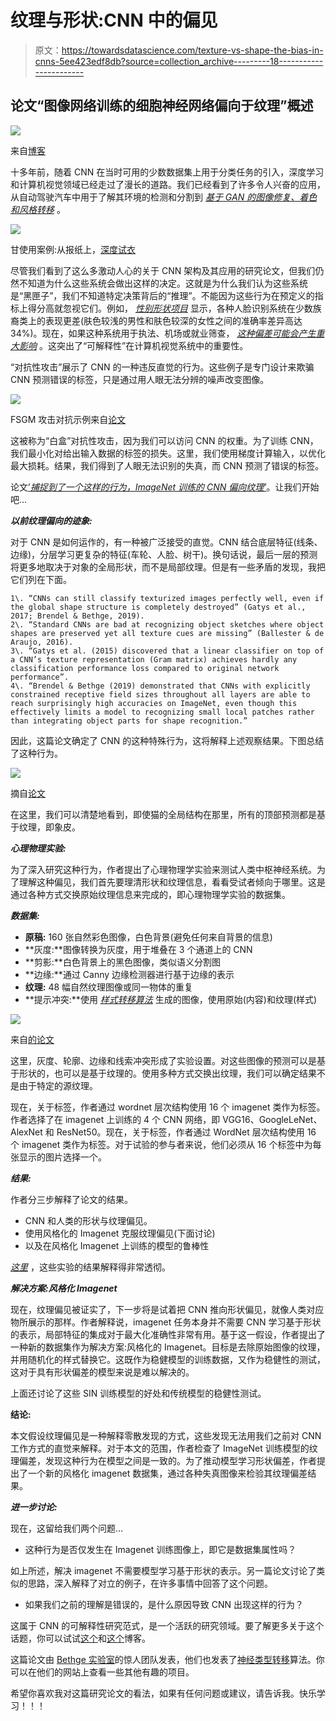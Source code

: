 # 纹理与形状:CNN 中的偏见

> 原文：<https://towardsdatascience.com/texture-vs-shape-the-bias-in-cnns-5ee423edf8db?source=collection_archive---------18----------------------->

## 论文“图像网络训练的细胞神经网络偏向于纹理”概述

![](img/89ea6aa61c3c9652da8e4aa3dfac971f.png)

来自[博客](https://modelzoo.co/model/neural-style)

十多年前，随着 CNN 在当时可用的少数数据集上用于分类任务的引入，深度学习和计算机视觉领域已经走过了漫长的道路。我们已经看到了许多令人兴奋的应用，从自动驾驶汽车中用于了解其环境的检测和分割到 [*基于 GAN 的图像修复、着色和风格转移*](https://medium.com/analytics-vidhya/top-5-gan-generative-adversarial-networks-projects-for-final-year-computer-science-students-ff35eab94e4f) 。

![](img/db0b8754998c95ed30bb48ced28a8517.png)

甘使用案例:从报纸上，[深度试衣](https://github.com/switchablenorms/DeepFashion_Try_On)

尽管我们看到了这么多激动人心的关于 CNN 架构及其应用的研究论文，但我们仍然不知道为什么这些系统会做出这样的决定。这就是为什么我们认为这些系统是“黑匣子”，我们不知道特定决策背后的“推理”。不能因为这些行为在预定义的指标上得分高就忽视它们。例如， [*性别形状项目*](http://gendershades.org/overview.html) 显示，各种人脸识别系统在少数族裔类上的表现更差(肤色较浅的男性和肤色较深的女性之间的准确率差异高达 34%)。现在，如果这种系统用于执法、机场或就业筛查， [*这种偏差可能会产生重大影响*](https://sitn.hms.harvard.edu/flash/2020/racial-discrimination-in-face-recognition-technology/) 。这突出了“可解释性”在计算机视觉系统中的重要性。

“对抗性攻击”展示了 CNN 的一种违反直觉的行为。这些例子是专门设计来欺骗 CNN 预测错误的标签，只是通过用人眼无法分辨的噪声改变图像。

![](img/b2d860fb882993c7808d2f32ea285371.png)

FSGM 攻击对抗示例来自[论文](https://arxiv.org/pdf/1412.6572.pdf)

这被称为“白盒”对抗性攻击，因为我们可以访问 CNN 的权重。为了训练 CNN，我们最小化对给出输入数据的标签的损失。这里，我们使用梯度计算输入，以优化最大损耗。结果，我们得到了人眼无法识别的失真，而 CNN 预测了错误的标签。

论文[’*捕捉到了一个这样的行为，ImageNet 训练的 CNN 偏向纹理’*](https://arxiv.org/pdf/1811.12231.pdf)。让我们开始吧…

***以前纹理偏向的迹象:***

对于 CNN 是如何运作的，有一种被广泛接受的直觉。CNN 结合底层特征(线条、边缘)，分层学习更复杂的特征(车轮、人脸、树干)。换句话说，最后一层的预测将更多地取决于对象的全局形状，而不是局部纹理。但是有一些矛盾的发现，我把它们列在下面。

```
1\. “CNNs can still classify texturized images perfectly well, even if the global shape structure is completely destroyed” (Gatys et al., 2017; Brendel & Bethge, 2019).
2\. “Standard CNNs are bad at recognizing object sketches where object shapes are preserved yet all texture cues are missing” (Ballester & de Araujo, 2016).
3\. “Gatys et al. (2015) discovered that a linear classifier on top of a CNN’s texture representation (Gram matrix) achieves hardly any classification performance loss compared to original network performance”.
4\. “Brendel & Bethge (2019) demonstrated that CNNs with explicitly constrained receptive field sizes throughout all layers are able to reach surprisingly high accuracies on ImageNet, even though this effectively limits a model to recognizing small local patches rather than integrating object parts for shape recognition.”
```

因此，这篇论文确定了 CNN 的这种特殊行为，这将解释上述观察结果。下图总结了这种行为。

![](img/9a62380ac690292189dbfe7d38acfacf.png)

摘自[论文](https://arxiv.org/pdf/1811.12231.pdf)

在这里，我们可以清楚地看到，即使猫的全局结构在那里，所有的顶部预测都是基于纹理，即象皮。

***心理物理实验:***

为了深入研究这种行为，作者提出了心理物理学实验来测试人类中枢神经系统。为了理解这种偏见，我们首先要理清形状和纹理信息，看看受试者倾向于哪里。这是通过各种方式交换原始纹理信息来完成的，即心理物理学实验的数据集。

***数据集:***

*   **原稿:** 160 张自然彩色图像，白色背景(避免任何来自背景的信息)
*   **灰度:**图像转换为灰度，用于堆叠在 3 个通道上的 CNN
*   **剪影:**白色背景上的黑色图像，类似语义分割图
*   **边缘:**通过 Canny 边缘检测器进行基于边缘的表示
*   **纹理:** 48 幅自然纹理图像或同一物体的重复
*   **提示冲突:**使用 [*样式转移算法*](https://www.tensorflow.org/tutorials/generative/style_transfer) 生成的图像，使用原始(内容)和纹理(样式)

![](img/5cd4bb6d26be99106f4b7ee80959c42c.png)

来自[的论文](https://arxiv.org/pdf/1811.12231.pdf)

这里，灰度、轮廓、边缘和线索冲突形成了实验设置。对这些图像的预测可以是基于形状的，也可以是基于纹理的。使用多种方式交换出纹理，我们可以确定结果不是由于特定的源纹理。

现在，关于标签，作者通过 wordnet 层次结构使用 16 个 imagenet 类作为标签。作者选择了在 imagenet 上训练的 4 个 CNN 网络，即 VGG16、GoogleLeNet、AlexNet 和 ResNet50。现在，关于标签，作者通过 WordNet 层次结构使用 16 个 imagenet 类作为标签。对于试验的参与者来说，他们必须从 16 个标签中为每张显示的图片选择一个。

***结果:***

作者分三步解释了论文的结果。

*   CNN 和人类的形状与纹理偏见。
*   使用风格化的 Imagenet 克服纹理偏见(下面讨论)
*   以及在风格化 Imagenet 上训练的模型的鲁棒性

[*这里*](/food-for-thought-paper-tuesday-3c0a9b3e432f) ，这些实验的结果解释得非常透彻。

***解决方案:风格化 Imagenet***

现在，纹理偏见被证实了，下一步将是试着把 CNN 推向形状偏见，就像人类对应物所展示的那样。作者解释说，imagenet 任务本身并不需要 CNN 学习基于形状的表示，局部特征的集成对于最大化准确性非常有用。基于这一假设，作者提出了一种新的数据集作为解决方案:风格化的 Imagenet。目标是去除原始图像的纹理，并用随机化的样式替换它。这既作为稳健模型的训练数据，又作为稳健性的测试，这对于具有形状偏差的模型来说是难以解决的。

上面还讨论了这些 SIN 训练模型的好处和传统模型的稳健性测试。

**结论:**

本文假设纹理偏见是一种解释零散发现的方式，这些发现无法用我们之前对 CNN 工作方式的直觉来解释。对于本文的范围，作者检查了 ImageNet 训练模型的纹理偏差，发现这种行为在模型之间是一致的。为了推动模型学习形状偏差，作者提出了一个新的风格化 imagenet 数据集，通过各种失真图像来检验其纹理偏差结果。

***进一步讨论:***

现在，这留给我们两个问题…

*   这种行为是否仅发生在 Imagenet 训练图像上，即它是数据集属性吗？

如上所述，解决 imagenet 不需要模型学习基于形状的表示。另一篇论文讨论了类似的思路，深入解释了对立的例子，在许多事情中回答了这个问题。

*   如果我们之前的理解是错误的，是什么原因导致 CNN 出现这样的行为？

这属于 CNN 的可解释性研究范式，是一个活跃的研究领域。要了解更多关于这个话题，你可以试试[这个](https://distill.pub/2017/feature-visualization/)和[这个](https://distill.pub/2018/building-blocks/)博客。

这篇论文由 [Bethge 实验室](http://bethgelab.org/)的惊人团队发表，他们也发表了[神经类型转移](https://arxiv.org/abs/1508.06576)算法。你可以在他们的网站上查看一些其他有趣的项目。

希望你喜欢我对这篇研究论文的看法，如果有任何问题或建议，请告诉我。快乐学习！！！